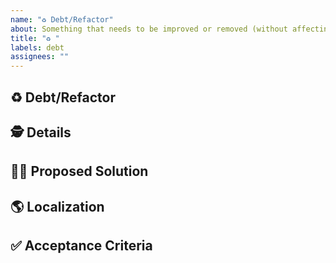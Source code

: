 ```yaml
---
name: "♻️ Debt/Refactor"
about: Something that needs to be improved or removed (without affecting expected functionality)
title: "♻️ "
labels: debt
assignees: ""
---
```


## ♻️ Debt/Refactor

<!-- Describe the problem with the existing implementation. -->

## 🕵️ Details

<!-- Add any additional details that could assist with the development of the new feature. -->

## 🙋‍♀️ Proposed Solution

<!-- (optional) Do you have a proposed solution? -->

## 🌎 Localization

<!-- (optional) Provide any new copy along with translations available. -->

## ✅ Acceptance Criteria

<!-- A set of assumptions which, when tested, verify that the debt was addressed and expected functionality has not been affected. -->

<!--
- [ ] Criteria 1
- [ ] Criteria 2
 -->
